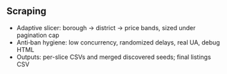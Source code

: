 ## Scraping

- Adaptive slicer: borough → district → price bands, sized under pagination cap
- Anti‑ban hygiene: low concurrency, randomized delays, real UA, debug HTML
- Outputs: per-slice CSVs and merged discovered seeds; final listings CSV

